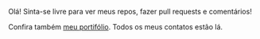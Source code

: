Olá! Sinta-se livre para ver meus repos, fazer pull requests e comentários!

Confira também [meu portifólio](https://willdsc.pythonanywhere.com). Todos os meus contatos estão lá.
<!--
[![PostgreSQL_Python_QGIS_R](https://pimp-my-readme.webapp.io/pimp-my-readme/technology?technology=PostgreSQL_Python_QGIS_R)](https://pimp-my-readme.webapp.io)

### Hi there 👋
**willsbit/willsbit** is a ✨ _special_ ✨ repository because its `README.md` (this file) appears on your GitHub profile.

Here are some ideas to get you started:

- 🔭 I’m currently working on ...
- 🌱 I’m currently learning ...
- 👯 I’m looking to collaborate on ...
- 🤔 I’m looking for help with ...
- 💬 Ask me about ...
- 📫 How to reach me: ...
- 😄 Pronouns: ...
- ⚡ Fun fact: ...
-->
